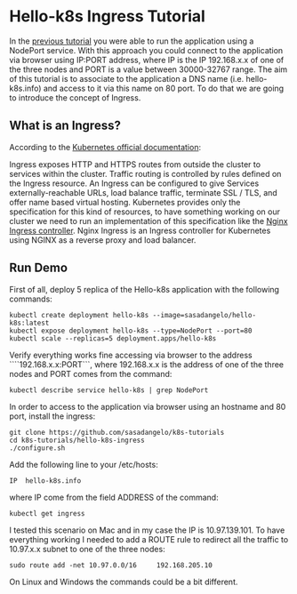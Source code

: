 # Hello-k8s Ingress Tutorial

In the [previous tutorial](https://github.com/sasadangelo/k8s-tutorials/tree/master/hello-k8s) you were able to run the application using a NodePort service. With this approach you could connect to the application via browser using IP:PORT address, where IP is the IP 192.168.x.x of one of the three nodes and PORT is a value between 30000-32767 range. The aim of this tutorial is to associate to the application a DNS name (i.e. hello-k8s.info) and access to it via this name on 80 port. To do that we are going to introduce the concept of Ingress.

## What is an Ingress?

According to the [Kubernetes official documentation](https://kubernetes.io/docs/concepts/services-networking/ingress/):

Ingress exposes HTTP and HTTPS routes from outside the cluster to services within the cluster. Traffic routing is controlled by rules defined on the Ingress resource. An Ingress can be configured to give Services externally-reachable URLs, load balance traffic, terminate SSL / TLS, and offer name based virtual hosting. Kubernetes provides only the specification for this kind of resources, to have something working on our cluster we need to run an implementation of this specification like the [Nginx Ingress controller](https://github.com/kubernetes/ingress-nginx). Nginx Ingress is an Ingress controller for Kubernetes using NGINX as a reverse proxy and load balancer.

## Run Demo

First of all, deploy 5 replica of the Hello-k8s application with the following commands:

```
kubectl create deployment hello-k8s --image=sasadangelo/hello-k8s:latest
kubectl expose deployment hello-k8s --type=NodePort --port=80
kubectl scale --replicas=5 deployment.apps/hello-k8s
```

Verify everything works fine accessing via browser to the address ````192.168.x.x:PORT```, where 192.168.x.x is the address of one of the three nodes and PORT comes from the command:

```
kubectl describe service hello-k8s | grep NodePort
```

In order to access to the application via browser using an hostname and 80 port, install the ingress:

```
git clone https://github.com/sasadangelo/k8s-tutorials
cd k8s-tutorials/hello-k8s-ingress
./configure.sh
```

Add the following line to your /etc/hosts:

```
IP	hello-k8s.info
```

where IP come from the field ADDRESS of the command:

```
kubectl get ingress
``` 

I tested this scenario on Mac and in my case the IP is 10.97.139.101. To have everything working I needed to add a ROUTE rule to redirect all the traffic to 10.97.x.x subnet to one of the three nodes:

```
sudo route add -net 10.97.0.0/16     192.168.205.10
```

On Linux and Windows the commands could be a bit different.
